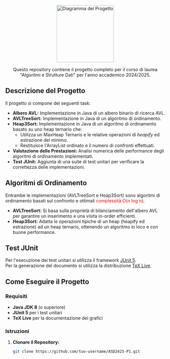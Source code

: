 <p align="center">
  <img src="https://istituto.ingv.it/images/logo_unicam.jpg" alt="Diagramma del Progetto" width="180">
</p>

<p align="center">Questo repository contiene il progetto completo per il corso di laurea "Algoritmi e Strutture Dati" per l'anno accademico 2024/2025. </p>

## Descrizione del Progetto

Il progetto si compone dei seguenti task:

- **Albero AVL:** Implementazione in Java di un albero binario di ricerca AVL.
- **AVLTreeSort:** Implementazione in Java di un algoritmo di ordinamento.
- **Heap3Sort:** Implementazione in Java di un algoritmo di ordinamento basato su uno heap ternario che:
  - Utilizza un MaxHeap Ternario e le relative operazioni di *heapify* ed estrazione del minimo.
  - Restituisce l'ArrayList ordinato e il numero di confronti effettuati.
- **Valutazione delle Prestazioni:** Analisi numerica delle performance degli algoritmi di ordinamento implementati.
- **Test JUnit:** Aggiunta di una suite di test unitari per verificare la correttezza delle implementazioni.

## Algoritmi di Ordinamento

Entrambe le implementazioni (AVLTreeSort e Heap3Sort) sono algoritmi di ordinamento basati sul confronto e ottimali <font color="red">complessità O(n log n)</font>.

- **AVLTreeSort:** Si basa sulla proprietà di bilanciamento dell'albero AVL per garantire un inserimento e una visita in-order efficienti.  
- **Heap3Sort:** Adatta le operazioni tipiche di un heap (heapify ed estrazione) ad un heap ternario, ottenendo un algoritmo in loco e con buone performance.

## Test JUnit

Per l'esecuzione dei test unitari si utilizza il framework [JUnit 5](https://junit.org/junit5/docs/current/user-guide/).  
Per la generazione del documento si utilizza la distribuzione [TeX Live](https://www.tug.org/texlive/acquire-netinstall.html).

## Come Eseguire il Progetto

### Requisiti
- **Java JDK 8** (o superiore)
- **JUnit 5** per i test unitari
- **TeX Live** per la documentazione dei grafici

### Istruzioni
1. **Clonare il Repository:**
   ```bash
   git clone https://github.com/tuo-username/ASD2425-P1.git

